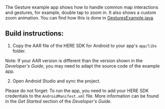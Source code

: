 The Gesture example app shows how to handle common map interactions and gestures, for example, double tap to zoom in. It also shows a custom zoom animation. You can find how this is done in [GesturesExample.java](app/src/main/java/com/here/gestures/GesturesExample.java).

Build instructions:
-------------------

1) Copy the AAR file of the HERE SDK for Android to your app's `app/libs` folder.

Note: If your AAR version is different than the version shown in the _Developer's Guide_, you may need to adapt the source code of the example app.

2) Open Android Studio and sync the project.

Please do not forget: To run the app, you need to add your HERE SDK credentials to the `AndroidManifest.xml` file. More information can be found in the _Get Started_ section of the _Developer's Guide_.
